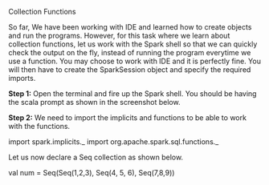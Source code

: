 
Collection Functions

So far, We have been working with IDE and learned how to create objects and run the programs. However, for this task where we learn about collection functions, let us work with the Spark shell so that we can quickly check the output on the fly, instead of running the program everytime we use a function. You may choose to work with IDE and it is perfectly fine. You will then have to create the SparkSession object and specify the required imports.

**Step 1:** Open the terminal and fire up the Spark shell. You should be having the scala prompt as shown in the screenshot below.


 

**Step 2:** We need to import the implicits and functions to be able to work with the functions.

import spark.implicits._
import org.apache.spark.sql.functions._

Let us now declare a Seq collection as shown below.

val num = Seq(Seq(1,2,3), Seq(4, 5, 6), Seq(7,8,9))


 